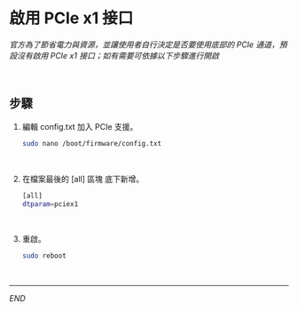 # 啟用 PCIe x1 接口

_官方為了節省電力與資源，並讓使用者自行決定是否要使用底部的 PCIe 通道，預設沒有啟用 PCIe x1 接口；如有需要可依據以下步驟進行開啟_

<br>

## 步驟

1. 編輯 config.txt 加入 PCIe 支援。

    ```bash
    sudo nano /boot/firmware/config.txt
    ```

<br>

2. 在檔案最後的 [all] 區塊 底下新增。

    ```bash
    [all]
    dtparam=pciex1
    ```

<br>

3. 重啟。

    ```bash
    sudo reboot
    ```
<br>

___

_END_